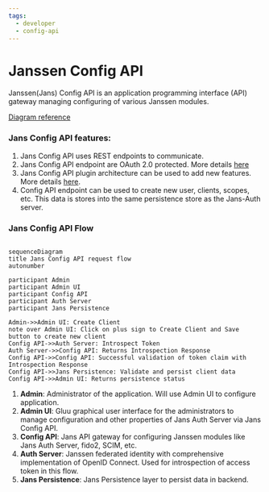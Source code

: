 ```yaml
---
tags:
  - developer
  - config-api
---
```




# Janssen Config API

Janssen(Jans) Config API is an application programming interface (API) gateway managing configuring of various Janssen modules.

[Diagram reference](../../../assets/config-api-components.png)


### Jans Config API features:

 1. Jans Config API uses REST endpoints to communicate. 
 2. Jans Config API endpoint are OAuth 2.0 protected. More details [here](../../../janssen-server/config-guide/config-tools/config-api/authorization.md)
 3. Jans Config API plugin architecture can be used to add new features. More details [here](../../../janssen-server/config-guide/config-tools/config-api/plugins.md).
 4. Config API endpoint can be used to create new user, clients, scopes, etc. This data is stores into the same persistence store as the Jans-Auth server.


### Jans Config API Flow

```mermaid

sequenceDiagram
title Jans Config API request flow
autonumber

participant Admin
participant Admin UI
participant Config API
participant Auth Server
participant Jans Persistence

Admin->>Admin UI: Create Client
note over Admin UI: Click on plus sign to Create Client and Save button to create new client
Config API->>Auth Server: Introspect Token
Auth Server->>Config API: Returns Introspection Response
Config API->>Config API: Successful validation of token claim with Introspection Response
Config API->>Jans Persistence: Validate and persist client data
Config API->>Admin UI: Returns persistence status
```

 1. **Admin**: Administrator of the application. Will use Admin UI to configure application. </li>
 2. **Admin UI**: Gluu graphical user interface for the administrators to manage configuration and other properties of Jans Auth Server via Jans Config API.</li>
 3. **Config API**: Jans API gateway for configuring Janssen modules like Jans Auth Server, fido2, SCIM, etc. </li>
 4. **Auth Server**: Janssen federated identity with comprehensive implementation of OpenID Connect. Used for introspection of access token in this flow.</li>
 5. **Jans Persistence**: Jans Persistence layer to persist data in backend.</li>

